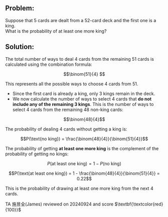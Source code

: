## Problem:
Suppose that 5 cards are dealt from a 52-card deck and the first one is a king.  
What is the probability of at least one more king?

## Solution: 
The total number of ways to deal 4 cards from the remaining 51 cards is calculated using the combination formula:

$$\binom{51}{4} $$

This represents all the possible ways to choose 4 cards from 51.

- Since the first card is already a king, only 3 kings remain in the deck.
- We now calculate the number of ways to select 4 cards that **do not include any of the remaining 3 kings**. This is the number of ways to select 4 cards from the remaining 48 non-king cards:
  
$$\binom{48}{4}$$

The probability of dealing 4 cards without getting a king is:

$$P(\text{no king}) = \frac{\binom{48}{4}}{\binom{51}{4}}$$

The probability of getting **at least one more king** is the complement of the probability of getting no kings:

$$P(\text{at least one king}) = 1 - P(\text{no king})$$

$$P(\text{at least one king}) = 1 - \frac{\binom{48}{4}}{\binom{51}{4}} = 0.22$$

This is the probability of drawing at least one more king from the next 4 cards.

TA 施昱全(James) reviewed on 20240924 and score $\textbf{\textcolor{red}{100}}$
